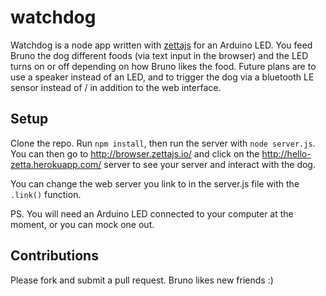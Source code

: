 watchdog
========

Watchdog is a node app written with [zettajs](http://www.zettajs.org/) for an Arduino LED. You feed Bruno the dog different foods (via text input in the browser)
and the LED turns on or off depending on how Bruno likes the food. Future plans are to use a speaker instead of an LED,
and to trigger the dog via a bluetooth LE sensor instead of / in addition to the web interface.

## Setup

Clone the repo. Run `npm install`, then run the server with `node server.js`. You can then go to http://browser.zettajs.io/ 
and click on the http://hello-zetta.herokuapp.com/ server to see your server and interact with the dog. 

You can change the web server you link to in the server.js file with the `.link()` function.

PS. You will need an Arduino LED connected to your computer at the moment, or you can mock one out.

## Contributions

Please fork and submit a pull request. Bruno likes new friends :)
